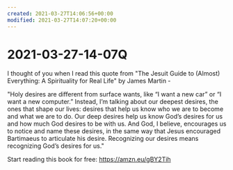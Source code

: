 ```yaml
---
created: 2021-03-27T14:06:56+00:00
modified: 2021-03-27T14:07:20+00:00
---
```


# 2021-03-27-14-07Q

I thought of you when I read this quote from "The Jesuit Guide to (Almost) Everything: A Spirituality for Real Life" by James Martin -

"Holy desires are different from surface wants, like “I want a new car” or “I want a new computer.” Instead, I’m talking about our deepest desires, the ones that shape our lives: desires that help us know who we are to become and what we are to do. Our deep desires help us know God’s desires for us and how much God desires to be with us. And God, I believe, encourages us to notice and name these desires, in the same way that Jesus encouraged Bartimaeus to articulate his desire. Recognizing our desires means recognizing God’s desires for us."

Start reading this book for free: https://amzn.eu/gBY2Tih